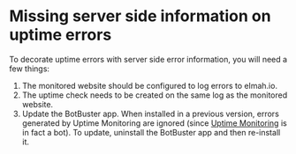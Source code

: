 # Missing server side information on uptime errors

To decorate uptime errors with server side error information, you will need a few things:

1. The monitored website should be configured to log errors to elmah.io.
2. The uptime check needs to be created on the same log as the monitored website.
3. Update the BotBuster app. When installed in a previous version, errors generated by Uptime Monitoring are ignored (since [Uptime Monitoring](https://elmah.io/features/uptime-monitoring/) is in fact a bot). To update, uninstall the BotBuster app and then re-install it.